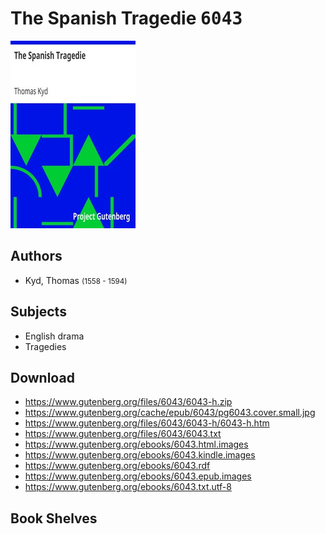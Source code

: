 # The Spanish Tragedie <kbd>6043</kbd>

![](./cover.medium.jpg "")

## Authors


 - Kyd, Thomas <small>(1558 - 1594)</small>

## Subjects


 - English drama
 - Tragedies

## Download


 - https://www.gutenberg.org/files/6043/6043-h.zip
 - https://www.gutenberg.org/cache/epub/6043/pg6043.cover.small.jpg
 - https://www.gutenberg.org/files/6043/6043-h/6043-h.htm
 - https://www.gutenberg.org/files/6043/6043.txt
 - https://www.gutenberg.org/ebooks/6043.html.images
 - https://www.gutenberg.org/ebooks/6043.kindle.images
 - https://www.gutenberg.org/ebooks/6043.rdf
 - https://www.gutenberg.org/ebooks/6043.epub.images
 - https://www.gutenberg.org/ebooks/6043.txt.utf-8

## Book Shelves


